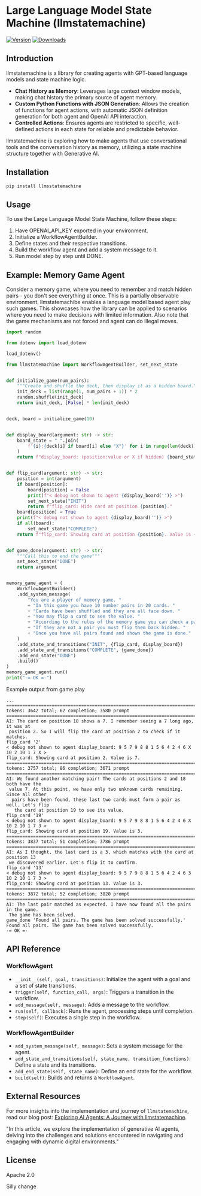 # Large Language Model State Machine (llmstatemachine)

[![Version](https://img.shields.io/pypi/v/llmstatemachine.svg)](https://pypi.python.org/pypi/llmstatemachine)
[![Downloads](http://pepy.tech/badge/llmstatemachine)](http://pepy.tech/project/llmstatemachine)

## Introduction

llmstatemachine is a library for creating agents with GPT-based language models and state machine logic.

- **Chat History as Memory**: Leverages large context window models, making chat history the primary source of agent memory.
- **Custom Python Functions with JSON Generation**: Allows the creation of functions for agent actions, with automatic JSON definition generation for both agent and OpenAI API interaction.
- **Controlled Actions**: Ensures agents are restricted to specific, well-defined actions in each state for reliable and predictable behavior.

llmstatemachine is exploring how to make agents that use conversational tools and the conversation history as memory,
utilizing a state machine structure together with Generative AI.

## Installation
```bash
pip install llmsstatemachine
```

## Usage
To use the Large Language Model State Machine, follow these steps:

1. Have OPENAI_API_KEY exported in your environment.
2. Initialize a WorkflowAgentBuilder.
3. Define states and their respective transitions.
4. Build the workflow agent and add a system message to it.
5. Run model step by step until DONE.

## Example: Memory Game Agent

Consider a memory game, where you need to remember and match hidden pairs -
you don't see everything at once. This is a partially observable environment. llmstatemachibe enables a language model based 
agent play such games.
This showcases how the library can be applied to scenarios 
where you need to make decisions with limited information.
Also note that the game mechanisms are not forced and agent can do illegal moves. 

```python
import random

from dotenv import load_dotenv

load_dotenv()

from llmstatemachine import WorkflowAgentBuilder, set_next_state


def initialize_game(num_pairs):
    """Create and shuffle the deck, then display it as a hidden board."""
    init_deck = list(range(1, num_pairs + 1)) * 2
    random.shuffle(init_deck)
    return init_deck, [False] * len(init_deck)


deck, board = initialize_game(10)


def display_board(argument: str) -> str:
    board_state = " ".join(
        f'{i}:{deck[i] if board[i] else "X"}' for i in range(len(deck))
    )
    return f"display_board: (position:value or X if hidden) {board_state}"


def flip_card(argument: str) -> str:
    position = int(argument)
    if board[position]:
        board[position] = False
        print(f"< debug not shown to agent {display_board('')} >")
        set_next_state("INIT")
        return f"flip_card: Hide card at position {position}."
    board[position] = True
    print(f"< debug not shown to agent {display_board('')} >")
    if all(board):
        set_next_state("COMPLETE")
    return f"flip_card: Showing card at position {position}. Value is {deck[position]}."


def game_done(argument: str) -> str:
    """Call this to end the game"""
    set_next_state("DONE")
    return argument


memory_game_agent = (
    WorkflowAgentBuilder()
    .add_system_message(
        "You are a player of memory game. "
        + "In this game you have 10 number pairs in 20 cards. "
        + "Cards have been shuffled and they are all face down. "
        + "You may flip a card to see the value. "
        + "According to the rules of the memory game you can check a pair. "
        + "If they are not a pair you must flip them back hidden. "
        + "Once you have all pairs found and shown the game is done."
    )
    .add_state_and_transitions("INIT", {flip_card, display_board})
    .add_state_and_transitions("COMPLETE", {game_done})
    .add_end_state("DONE")
    .build()
)
memory_game_agent.run()
print("-= OK =-")
```
Example output from game play
```shell
...
================================================================================
tokens: 3642 total; 62 completion; 3580 prompt
================================================================================
AI: The card on position 18 shows a 7. I remember seeing a 7 long ago, it was at
 position 2. So I will flip the card at position 2 to check if it matches.
flip_card '2'
< debug not shown to agent display_board: 9 5 7 9 8 8 1 5 6 4 2 4 6 X 10 2 10 1 7 X >
flip_card: Showing card at position 2. Value is 7.
================================================================================
tokens: 3757 total; 86 completion; 3671 prompt
================================================================================
AI: We found another matching pair! The cards at positions 2 and 18 both have the
 value 7. At this point, we have only two unknown cards remaining. Since all other
  pairs have been found, these last two cards must form a pair as well. Let's flip
   the card at position 19 to see its value.
flip_card '19'
< debug not shown to agent display_board: 9 5 7 9 8 8 1 5 6 4 2 4 6 X 10 2 10 1 7 3 >
flip_card: Showing card at position 19. Value is 3.
================================================================================
tokens: 3837 total; 51 completion; 3786 prompt
================================================================================
AI: As I thought, the last card is a 3, which matches with the card at position 13
 we discovered earlier. Let's flip it to confirm.
flip_card '13'
< debug not shown to agent display_board: 9 5 7 9 8 8 1 5 6 4 2 4 6 3 10 2 10 1 7 3 >
flip_card: Showing card at position 13. Value is 3.
================================================================================
tokens: 3872 total; 52 completion; 3820 prompt
================================================================================
AI: The last pair matched as expected. I have now found all the pairs in the game.
 The game has been solved.
game_done 'Found all pairs. The game has been solved successfully.'
Found all pairs. The game has been solved successfully.
-= OK =-
```


## API Reference

### WorkflowAgent

- `__init__(self, goal, transitions)`: Initialize the agent with a goal and a set of state transitions.
- `trigger(self, function_call, args)`: Triggers a transition in the workflow.
- `add_message(self, message)`: Adds a message to the workflow.
- `run(self, callback)`: Runs the agent, processing steps until completion.
- `step(self)`: Executes a single step in the workflow.

### WorkflowAgentBuilder

- `add_system_message(self, message)`: Sets a system message for the agent.
- `add_state_and_transitions(self, state_name, transition_functions)`: Define a state and its transitions.
- `add_end_state(self, state_name)`: Define an end state for the workflow.
- `build(self)`: Builds and returns a `WorkflowAgent`.

## External Resources

For more insights into the implementation and journey of `llmstatemachine`, read our blog post: [Exploring AI Agents: A Journey with llmstatemachine](https://robocorp.com/blog/exploring-ai-agents-journey-with-llmstatemachine).

"In this article, we explore the implementation of generative AI agents, delving into the challenges and solutions encountered in navigating and engaging with dynamic digital environments."

## License
Apache 2.0

Silly change
